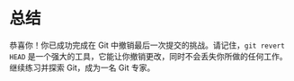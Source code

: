# 总结

恭喜你！你已成功完成在 Git 中撤销最后一次提交的挑战。请记住，`git revert HEAD` 是一个强大的工具，它能让你撤销更改，同时不会丢失你所做的任何工作。继续练习并探索 Git，成为一名 Git 专家。
